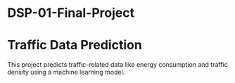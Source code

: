 # DSP-01-Final-Project
# Traffic Data Prediction

This project predicts traffic-related data like energy consumption and traffic density using a machine learning model.

